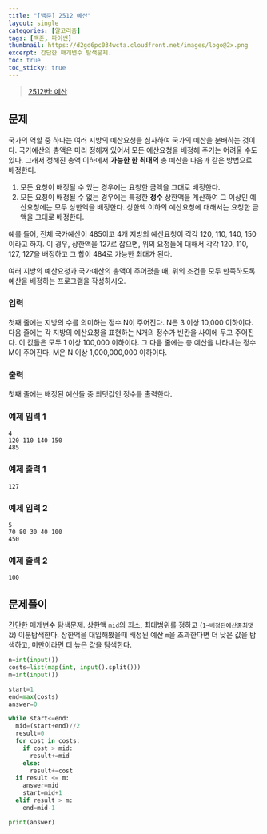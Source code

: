 ```yaml
---
title: "[백준] 2512 예산"
layout: single
categories: [알고리즘]
tags: [백준, 파이썬]
thumbnail: https://d2gd6pc034wcta.cloudfront.net/images/logo@2x.png
excerpt: 간단한 매개변수 탐색문제.
toc: true
toc_sticky: true
---
```


> [2512번: 예산](https://www.acmicpc.net/problem/2512)
>

## 문제

국가의 역할 중 하나는 여러 지방의 예산요청을 심사하여 국가의 예산을 분배하는 것이다. 국가예산의 총액은 미리 정해져 있어서 모든 예산요청을 배정해 주기는 어려울 수도 있다. 그래서 정해진 총액 이하에서 **가능한 한 최대의** 총 예산을 다음과 같은 방법으로 배정한다.

1. 모든 요청이 배정될 수 있는 경우에는 요청한 금액을 그대로 배정한다.
2. 모든 요청이 배정될 수 없는 경우에는 특정한 **정수** 상한액을 계산하여 그 이상인 예산요청에는 모두 상한액을 배정한다. 상한액 이하의 예산요청에 대해서는 요청한 금액을 그대로 배정한다.

예를 들어, 전체 국가예산이 485이고 4개 지방의 예산요청이 각각 120, 110, 140, 150이라고 하자. 이 경우, 상한액을 127로 잡으면, 위의 요청들에 대해서 각각 120, 110, 127, 127을 배정하고 그 합이 484로 가능한 최대가 된다.

여러 지방의 예산요청과 국가예산의 총액이 주어졌을 때, 위의 조건을 모두 만족하도록 예산을 배정하는 프로그램을 작성하시오.

### 입력

첫째 줄에는 지방의 수를 의미하는 정수 N이 주어진다. N은 3 이상 10,000 이하이다. 다음 줄에는 각 지방의 예산요청을 표현하는 N개의 정수가 빈칸을 사이에 두고 주어진다. 이 값들은 모두 1 이상 100,000 이하이다. 그 다음 줄에는 총 예산을 나타내는 정수 M이 주어진다. M은 N 이상 1,000,000,000 이하이다.

### 출력

첫째 줄에는 배정된 예산들 중 최댓값인 정수를 출력한다.

### 예제 입력 1

```
4
120 110 140 150
485
```

### 예제 출력 1

```
127

```

### 예제 입력 2

```
5
70 80 30 40 100
450

```

### 예제 출력 2

```
100
```

## 문제풀이

간단한 매개변수 탐색문제. 상한액 `mid`의 최소, 최대범위를 정하고 (`1~배정된예산중최댓값`) 이분탐색한다. 상한액을 대입해봤을때 배정된 예산 `m`을 초과한다면 더 낮은 값을 탐색하고, 미만이라면 더 높은 값을 탐색한다.

```python
n=int(input())
costs=list(map(int, input().split()))
m=int(input())

start=1
end=max(costs)
answer=0

while start<=end:
  mid=(start+end)//2
  result=0
  for cost in costs:
    if cost > mid:
      result+=mid
    else:
      result+=cost
  if result <= m:
    answer=mid
    start=mid+1
  elif result > m:
    end=mid-1

print(answer)
```